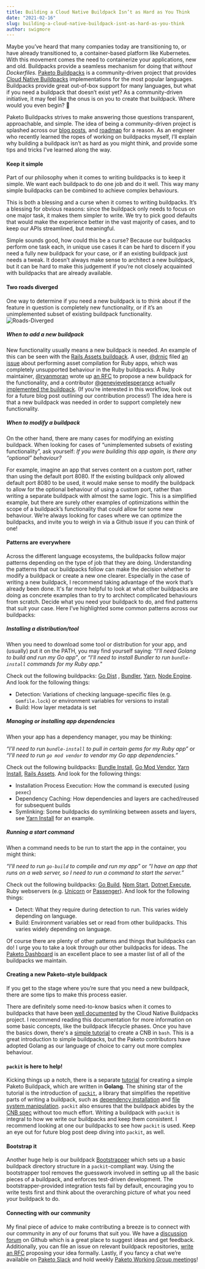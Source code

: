 ```yaml
---
title: Building a Cloud Native Buildpack Isn’t as Hard as You Think
date: "2021-02-16"
slug: building-a-cloud-native-buildpack-isnt-as-hard-as-you-think
author: swigmore
---
```

Maybe you’ve heard that many companies today are transitioning to, or have already transitioned to, a container-based platform like Kubernetes. With this movement comes the need to containerize your applications, new and old. Buildpacks provide a seamless mechanism for doing that *without Dockerfiles.* [Paketo Buildpacks](https://paketo.io) is a community-driven project that provides [Cloud Native Buildpacks](https://buildpacks.io) implementations for the most popular languages. Buildpacks provide great out-of-box support for many languages, but what if you need a buildpack that doesn’t exist yet? As a community-driven initiative, it may feel like the onus is on you to create that buildpack. Where would you even begin? 🤯

Paketo Buildpacks strives to make answering those questions transparent, approachable, and simple. The idea of being a community-driven project is splashed across our [blog posts](/posts/get-to-know-paketo-buildpacks), and [roadmap](/posts/2021-roadmap) for a reason. As an engineer who recently learned the ropes of working on buildpacks myself, I’ll explain why building a buildpack isn’t as hard as you might think, and provide some tips and tricks I've learned along the way.

#### **Keep it simple**

Part of our philosophy when it comes to writing buildpacks is to keep it simple. We want each buildpack to do one job and do it well. This way many simple buildpacks can be combined to achieve complex behaviours. 

This is both a blessing and a curse when it comes to writing buildpacks. It’s a blessing for obvious reasons: since the buildpack only needs to focus on one major task, it makes them simpler to write. We try to pick good defaults that would make the experience better in the vast majority of cases, and to keep our APIs streamlined, but meaningful.

Simple sounds good, how could this be a curse? 
Because our buildpacks perform one task each, in unique use cases it can be hard to discern if you need a fully new buildpack for your case, or if an existing buildpack just needs a tweak. It doesn’t always make sense to architect a new buildpack, but it can be hard to make this judgement if you’re not closely acquainted with buildpacks that are already available.

#### Two roads diverged

One way to determine if you need a new buildpack is to think about if the feature in question is completely new functionality, or if it’s an unimplemented subset of existing buildpack functionality.
![Roads-Diverged](/images/posts/0004/roads-diverged.jpg)

##### When to add a new buildpack
New functionality usually means a new buildpack is needed. An example of this can be seen with the [Rails Assets buildpack](https://github.com/paketo-buildpacks/rails-assets). A user, [@drnic](https://github.com/drnic) filed [an issue](https://github.com/paketo-buildpacks/ruby/issues/470) about performing asset compilation for Ruby apps, which was completely unsupported behaviour in the Ruby buildpacks. A Ruby maintainer, [@ryanmoran](https://github.com/ryanmoran) wrote up [an RFC](https://github.com/paketo-buildpacks/ruby/pull/475) to propose a new buildpack for the functionality, and a contributor [@genevievelesperance](https://github.com/genevieve) actually [implemented the buildpack](https://github.com/genevieve/rails-assets). (If you’re interested in this workflow, look out for a future blog post outlining our contribution process!) The idea here is that a new buildpack was needed in order to support completely new functionality.

##### When to modify a buildpack
On the other hand, there are many cases for modifying an existing buildpack. When looking for cases of “unimplemented subsets of existing functionality”, ask yourself: *If you were building this app again, is there any “optional” behaviour?*

For example, imagine an app that serves content on a custom port, rather than using the default port 8080. If the existing buildpack only allowed default port 8080 to be used, it would make sense to modify the buildpack to allow for the optional behaviour of using a custom port, rather than writing a separate buildpack with almost the same logic. This is a simplified example, but there are surely other examples of optimizations within the scope of a buildpack’s functionality that could allow for some new behaviour. We’re always looking for cases where we can optimize the buildpacks, and invite you to weigh in via a Github issue if you can think of one!

#### Patterns are everywhere

Across the different language ecosystems, the buildpacks follow major patterns depending on the type of job that they are doing. Understanding the patterns that our buildpacks follow can make the decision whether to modify a buildpack or create a new one clearer. Especially in the case of writing a new buildpack, I recommend taking advantage of the work that’s already been done. It's far more helpful to look at what other buildpacks are doing as concrete examples than to try to architect complicated behaviours from scratch. Decide what you need your buildpack to do, and find patterns that suit your case. Here I’ve highlighted some common patterns across our buildpacks:

##### Installing a distribution/tool

When you need to download some tool or distribution for your app, and (usually) put it on the PATH, you may find yourself saying:
*“I'll need Golang to build and run my Go app”*, or
*“I'll need to install Bundler to run `bundle-install` commands for my Ruby app."*

Check out the following buildpacks: [Go Dist](https://github.com/paketo-buildpacks/go-dist) , [Bundler](https://github.com/paketo-buildpacks/bundler), [Yarn](https://github.com/paketo-buildpacks/yarn), [Node Engine](https://github.com/paketo-buildpacks/node-engine). And look for the following things:

* Detection: Variations of checking language-specific files (e.g. `Gemfile.lock`) or environment variables for versions to install
* Build: How layer metadata is set

##### Managing or installing app dependencies

When your app has a dependency manager, you may be thinking:

*“I'll need to run `bundle-install` to pull in certain gems for my Ruby app”* or 
*“I'll need to run `go mod vendor` to vendor my Go app dependencies.”*

Check out the following buildpacks: [Bundle Install](https://github.com/paketo-buildpacks/bundle-install), [Go Mod Vendor](https://github.com/paketo-buildpacks/go-mod-vendor), [Yarn Install](https://github.com/paketo-buildpacks/yarn-install), [Rails Assets](https://github.com/paketo-buildpacks/rails-assets). And look for the following things:

* Installation Process Execution: How the command is executed (using `pexec`)
* Dependency Caching: How dependencies and layers are cached/reused for subsequent builds
* Symlinking: Some buildpacks do symlinking between assets and layers, see [Yarn Install](https://github.com/paketo-buildpacks/yarn-install) for an example.

##### Running a start command

When a command needs to be run to start the app in the container, you might think:

*“I'll need to run `go-build` to compile and run my app”* or
*“I have an app that runs on a web server, so I need to run a command to start the server.”*

Check out the following buildpacks: [Go Build](https://github.com/paketo-buildpacks/go-build), [Npm Start](https://github.com/paketo-buildpacks/npm-start), [Dotnet Execute](https://github.com/paketo-buildpacks/dotnet-execute), Ruby webservers (e.g. [Unicorn](https://github.com/paketo-buildpacks/unicorn) or [Passenger](https://github.com/paketo-buildpacks/passenger)). And look for the following things:

* Detect: What they require during detection to run. This varies widely depending on language.
* Build: Environment variables set or read from other buildpacks. This varies widely depending on language.

Of course there are plenty of other patterns and things that buildpacks can do! I urge you to take a look through our other buildpacks for ideas. The [Paketo Dashboard](https://dashboard.paketo.io/) is an excellent place to see a master list of all of the buildpacks we maintain.


#### **Creating a new Paketo-style buildpack**

If you get to the stage where you’re sure that you need a new buildpack, there are some tips to make this process easier.

There are definitely some need-to-know basics when it comes to buildpacks that have been [well documented](https://buildpacks.io/docs/concepts/) by the Cloud Native Buildpacks project. I recommend reading this documentation for more information on some basic concepts, like the buildpack lifecycle phases. Once you have the basics down, there's a [simple tutorial](https://buildpacks.io/docs/buildpack-author-guide/create-buildpack/) to create a CNB in `bash`. This is a great introduction to simple buildpacks, but the Paketo contributors have adopted Golang as our language of choice to carry out more complex behaviour.

#### `packit` is here to help!

Kicking things up a notch, there is a separate [tutorial](https://paketo.io/docs/tutorials/create-paketo-buildpack/) for creating a simple Paketo Buildpack, which are written in **Golang**. The shining star of the tutorial is the introduction of [`packit`](https://github.com/paketo-buildpacks/packit), a library that simplifies the repetitive parts of writing a buildpack, such as [dependency installation](https://github.com/paketo-buildpacks/packit/blob/main/postal) and [file system manipulation](https://github.com/paketo-buildpacks/packit/blob/main/fs). `packit` also ensures that the buildpack abides by the [CNB spec](https://github.com/buildpacks/spec) without too much effort. Writing a buildpack with `packit` is integral to how we write our buildpacks and keep them consistent. I recommend looking at one our buildpacks to see how `packit` is used. Keep an eye out for future blog post deep diving into `packit`, as well.

#### Bootstrap it

Another huge help is our buildpack [Bootstrapper](https://github.com/paketo-community/bootstrapper) which sets up a basic buildpack directory structure in a `packit`-compliant way. Using the bootstrapper tool removes the guesswork involved in setting up all the basic pieces of a buildpack, and enforces test-driven development. The bootstrapper-provided integration tests fail by default, encouraging you to write tests first and think about the overarching picture of what you need your buildpack to do.

#### Connecting with our community
My final piece of advice to make contributing a breeze is to connect with our community in any of our forums that suit you. We have a [discussion forum](http://github.com/paketo-buildpacks/feedback/discussions) on Github which is a great place to suggest ideas and get feedback. Additionally, you can file an issue on relevant buildpack repositories, [write an RFC](https://github.com/paketo-buildpacks/rfcs) proposing your idea formally. Lastly, if you fancy a chat we’re available on [Paketo Slack](https://slack.paketo.io) and hold weekly [Paketo Working Group meetings](https://github.com/paketo-buildpacks/community#working-group-meetings)!
